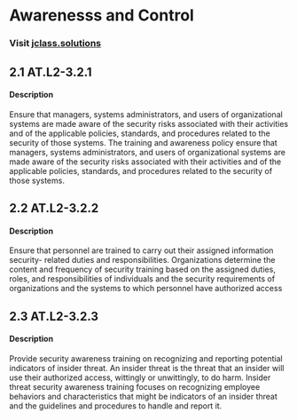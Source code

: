 # **Awarenesss and Control**
### Visit [ jclass.solutions](http://www.jclass.solutions/)
## 2.1 AT.L2-3.2.1

#### Description

Ensure that managers, systems administrators, and users of organizational systems are made aware of the security risks associated with their activities and of the applicable policies, standards, and procedures related to the security of those systems. 
The training and awareness policy ensure that managers, systems administrators, and users of organizational systems are made aware of the security risks associated with their activities and of the applicable policies, standards, and procedures related to the security of those systems.

## 2.2 AT.L2-3.2.2

#### Description

Ensure that personnel are trained to carry out their assigned information security- related duties and responsibilities. 
Organizations determine the content and frequency of security training based on the assigned duties, roles, and responsibilities of individuals and the security requirements of organizations and the systems to which personnel have authorized access


## 2.3 AT.L2-3.2.3

#### Description

Provide security awareness training on recognizing and reporting potential indicators of insider threat.
An insider threat is the threat that an insider will use their authorized access, wittingly or unwittingly, to do harm. Insider threat security awareness training focuses on recognizing employee behaviors and characteristics that might be indicators of an insider threat and the guidelines and procedures to handle and report it.
